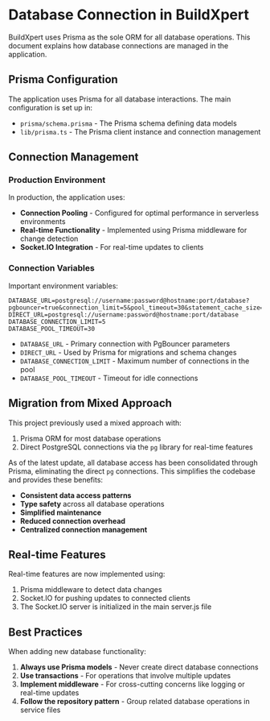 # Database Connection in BuildXpert

BuildXpert uses Prisma as the sole ORM for all database operations. This document explains how database connections are managed in the application.

## Prisma Configuration

The application uses Prisma for all database interactions. The main configuration is set up in:

- `prisma/schema.prisma` - The Prisma schema defining data models
- `lib/prisma.ts` - The Prisma client instance and connection management

## Connection Management

### Production Environment

In production, the application uses:

- **Connection Pooling** - Configured for optimal performance in serverless environments
- **Real-time Functionality** - Implemented using Prisma middleware for change detection
- **Socket.IO Integration** - For real-time updates to clients

### Connection Variables

Important environment variables:

```
DATABASE_URL=postgresql://username:password@hostname:port/database?pgbouncer=true&connection_limit=5&pool_timeout=30&statement_cache_size=0&application_name=buildxpert
DIRECT_URL=postgresql://username:password@hostname:port/database
DATABASE_CONNECTION_LIMIT=5
DATABASE_POOL_TIMEOUT=30
```

- `DATABASE_URL` - Primary connection with PgBouncer parameters
- `DIRECT_URL` - Used by Prisma for migrations and schema changes
- `DATABASE_CONNECTION_LIMIT` - Maximum number of connections in the pool
- `DATABASE_POOL_TIMEOUT` - Timeout for idle connections

## Migration from Mixed Approach

This project previously used a mixed approach with:

1. Prisma ORM for most database operations
2. Direct PostgreSQL connections via the `pg` library for real-time features

As of the latest update, all database access has been consolidated through Prisma, eliminating the direct `pg` connections. This simplifies the codebase and provides these benefits:

- **Consistent data access patterns**
- **Type safety** across all database operations
- **Simplified maintenance**
- **Reduced connection overhead**
- **Centralized connection management**

## Real-time Features

Real-time features are now implemented using:

1. Prisma middleware to detect data changes
2. Socket.IO for pushing updates to connected clients
3. The Socket.IO server is initialized in the main server.js file

## Best Practices

When adding new database functionality:

1. **Always use Prisma models** - Never create direct database connections
2. **Use transactions** - For operations that involve multiple updates
3. **Implement middleware** - For cross-cutting concerns like logging or real-time updates
4. **Follow the repository pattern** - Group related database operations in service files

